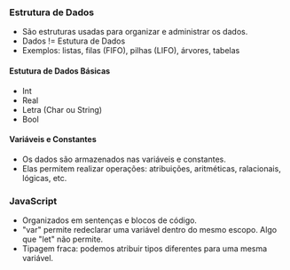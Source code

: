 ### Estrutura de Dados

- São estruturas usadas para organizar e administrar os dados.
- Dados != Estutura de Dados
- Exemplos: listas, filas (FIFO), pilhas (LIFO), árvores, tabelas

#### Estutura de Dados Básicas

- Int
- Real
- Letra (Char ou String)
- Bool

#### Variáveis e Constantes

- Os dados são armazenados nas variáveis e constantes.
- Elas permitem realizar operações: atribuições, aritméticas, ralacionais, lógicas, etc.

### JavaScript

- Organizados em sentenças e blocos de código.
- "var" permite redeclarar uma variável dentro do mesmo escopo. Algo que "let" não permite.
- Tipagem fraca: podemos atribuir tipos diferentes para uma mesma variável.
